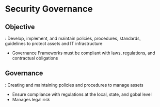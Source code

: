 
# Security Governance


## Objective
 : Develop, implement, and maintain policies, procedures, standards, guidelines to protect assets and IT infrastructure
* Governance Frameworks must be compliant with laws, regulations, and contractual obligations


## Governance
 : Creating and maintaining policies and procedures to manage assets
* Ensure compliance with regulations at the local, state, and gobal level
* Manages legal risk
